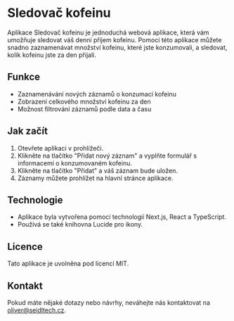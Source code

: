 # Sledovač kofeinu

Aplikace Sledovač kofeinu je jednoduchá webová aplikace, která vám umožňuje sledovat váš denní příjem kofeinu. Pomocí této aplikace můžete snadno zaznamenávat množství kofeinu, které jste konzumovali, a sledovat, kolik kofeinu jste za den přijali.

## Funkce

* Zaznamenávání nových záznamů o konzumaci kofeinu
* Zobrazení celkového množství kofeinu za den
* Možnost filtrování záznamů podle data a času

## Jak začít

1. Otevřete aplikaci v prohlížeči.
2. Klikněte na tlačítko "Přidat nový záznam" a vyplňte formulář s informacemi o konzumovaném kofeinu.
3. Klikněte na tlačítko "Přidat" a váš záznam bude uložen.
4. Záznamy můžete prohlížet na hlavní stránce aplikace.

## Technologie

* Aplikace byla vytvořena pomocí technologií Next.js, React a TypeScript.
* Používá se také knihovna Lucide pro ikony.

## Licence

Tato aplikace je uvolněna pod licencí MIT.

## Kontakt

Pokud máte nějaké dotazy nebo návrhy, neváhejte nás kontaktovat na [oliver@seidltech.cz](mailto:oliver@seidltech.cz).